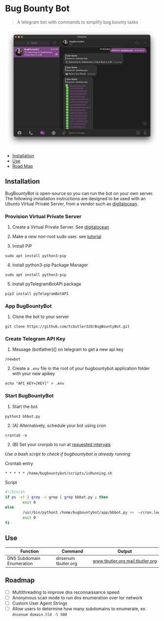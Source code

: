 # Bug Bounty Bot   

> A telegram bot with commands to simplify bug bounty tasks 

![](/docs/resources/readme.png)

+  [Installation](#installation)
+  [Use](#use)
+  [Road Map](#road-map)


## Installation  

BugBountyBot is open-source so you can run the bot on your own server. The following installation instructions are designed to be used with an Ubunto Virtual Private Server, from a vendor such as [digitalocean](https://www.digitalocean.com/).  

### Provision Virtual Private Server 

1. Create a Virtual Private Server. See [digitalocean](https://www.digitalocean.com/)

2. Make a new non-root sudo user. see [tutorial](https://www.digitalocean.com/community/tutorials/how-to-create-a-sudo-user-on-ubuntu-quickstart)

3.  Install PiP

`sudo apt install python3-pip`

4. Install python3-pip Package Manager

`sudo apt install python3-pip`

5.  Install pyTelegramBotAPI package

`pip3 install pyTelegramBotAPI`


### App BugBountyBot

1. Clone the bot to your server

`git clone https://github.com/tcbutler320/BugBountyBot.git`

### Create Telegram API Key 

1.  Message (botfather)[] on telegram to get a new api key

`/newbot`

2. Create a `.env` file in the root of your bugbountybot application folder with your new apikey

`echo "API_KEY=[KEY]" > .env`  

### Start BugBountyBot  

1. Start the bot  

`python3 bbbot.py`  

2. (A) Alternatively, schedule your bot using cron 

`crontab -e`

2. (B) Set your cronjob to run at [requested intervals](https://crontab.guru/every-1-minute)

*Use a bash script to check if bugbountybot is already running*

Crontab entry  

`* * * * * /home/bugbountybot/scripts/isRunning.sh`

Script  

```bash
#!/bin/sh
if ps -ef | grep -v grep | grep bbbot.py ; then
        exit 0
else
        /usr/bin/python3 /home/bugbountybot/app/bbbot.py >>  ~/cron.log 2>&1
        exit 0
fi
```




## Use

| Function  	|   Command	|  Output 	|
|---	|---	|---	|
| DNS Subdomain Enumeration  	| dnsenum tbutler.org  	|  www.tbutler.org,mail.tbutler.org 	|


## Roadmap   

- [ ] Multithreading to improve dns reconnaissance speed 
- [ ] Anonymous scan mode to run dns enumeration over tor network
- [ ] Custom User Agent Strings  
- [ ] Allow users to determine how many subdomains to enumerate, ex. `dnsenum domain.tld -l 500`
